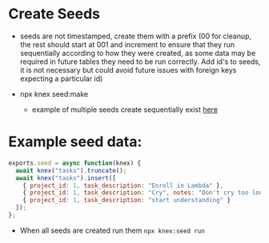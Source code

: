 # Create Seeds

- seeds are not timestamped, create them with a prefix (00 for cleanup, the rest should start at 001 and increment to ensure that they run sequentially according to how they were created, as some data may be required in future tables they need to be run correctly. Add id's to seeds, it is not necessary but could avoid future issues with foreign keys expecting a particular id)

- npx knex seed:make

  - example of multiple seeds create sequentially exist [here](https://github.com/FreedomWriter/node-db-challenge/tree/master/data/seeds)

# Example seed data:

```javascript
exports.seed = async function(knex) {
  await knex("tasks").truncate();
  await knex("tasks").insert([
    { project_id: 1, task_description: "Enroll in Lambda" },
    { project_id: 1, task_description: "Cry", notes: "Don't cry too long" },
    { project_id: 1, task_description: "start understanding" }
  ]);
};
```

- When all seeds are created run them
  `npx knex:seed run`
